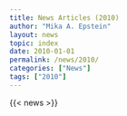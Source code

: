 ```yaml
---
title: News Articles (2010)
author: "Mika A. Epstein"
layout: news
topic: index
date: 2010-01-01
permalink: /news/2010/
categories: ["News"]
tags: ["2010"]
---
```


{{< news >}}